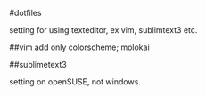 #dotfiles

setting for using texteditor, ex vim, sublimtext3 etc.

##vim
add only colorscheme; molokai

##sublimetext3

setting on openSUSE, not windows.
